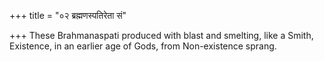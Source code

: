 +++
title = "०२ ब्रह्मणस्पतिरेता सं"

+++
These Brahmanaspati produced with blast and smelting, like a Smith,  
     Existence, in an earlier age of Gods, from Non-existence sprang.